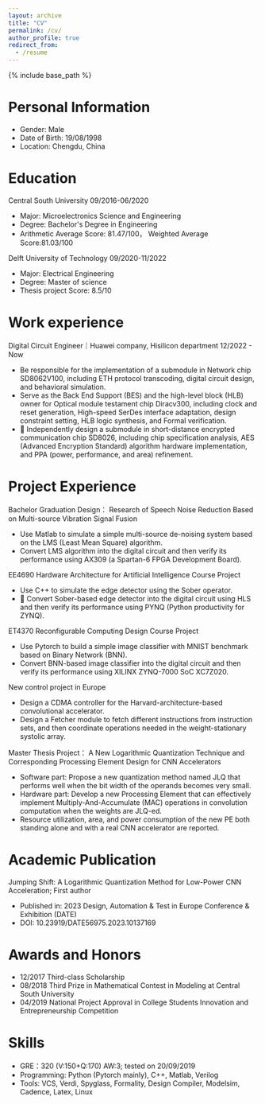 ```yaml
---
layout: archive
title: "CV"
permalink: /cv/
author_profile: true
redirect_from:
  - /resume
---
```


{% include base_path %}

Personal Information
======
* Gender: Male
* Date of Birth: 19/08/1998 
* Location: Chengdu, China 

Education
======
Central South University                                               09/2016-06/2020                                                               
* Major: Microelectronics Science and Engineering                
* Degree: Bachelor's Degree in Engineering
* Arithmetic Average Score: 81.47/100， Weighted Average Score:81.03/100

Delft University of Technology                                          09/2020-11/2022                                                             
* Major: Electrical Engineering                
* Degree: Master of science
* Thesis project Score: 8.5/10


Work experience
======
Digital Circuit Engineer｜Huawei company, Hisilicon department                     	12/2022 - Now
* Be responsible for the implementation of a submodule in Network chip SD8062V100, including ETH protocol transcoding, digital circuit design, and behavioral simulation.
* Serve as the Back End Support (BES) and the high-level block (HLB) owner for Optical module testament chip Diracv300, including clock and reset generation, High-speed SerDes interface adaptation, design constraint setting, HLB logic synthesis, and Formal verification.
* 	Independently design a submodule in short-distance encrypted communication chip SD8026, including chip specification analysis, AES (Advanced Encryption Standard) algorithm hardware implementation, and PPA (power, performance, and area) refinement. 


Project Experience 
======
Bachelor Graduation Design： Research of Speech Noise Reduction Based on Multi-source Vibration Signal Fusion 
* Use Matlab to simulate a simple multi-source de-noising system based on the LMS (Least Mean Square) algorithm. 
* Convert LMS algorithm into the digital circuit and then verify its performance using AX309 (a Spartan-6 FPGA Development Board). 

EE4690 Hardware Architecture for Artificial Intelligence Course Project 
* Use C++ to simulate the edge detector using the Sober operator. 
* 	Convert Sober-based edge detector into the digital circuit using HLS and then verify its performance using PYNQ (Python productivity for ZYNQ). 

ET4370 Reconfigurable Computing Design Course Project 
* Use Pytorch to build a simple image classifier with MNIST benchmark based on Binary Network (BNN). 
* Convert BNN-based image classifier into the digital circuit and then verify its performance using XILINX ZYNQ-7000 SoC XC7Z020. 

New control project in Europe
* Design a CDMA controller for the Harvard-architecture-based convolutional accelerator. 
* Design a Fetcher module to fetch different instructions from instruction sets, and then coordinate operations needed in the weight-stationary systolic array. 

Master Thesis Project： A New Logarithmic Quantization Technique and Corresponding Processing Element Design for CNN Accelerators 
* Software part: Propose a new quantization method named JLQ that performs well when the bit width of the 
operands becomes very small. 
* Hardware part: Develop a new Processing Element that can effectively implement Multiply-And-Accumulate 
(MAC) operations in convolution computation when the weights are JLQ-ed. 
* Resource utilization, area, and power consumption of the new PE both standing alone and with a real CNN 
accelerator are reported. 

  
Academic Publication
======
Jumping Shift: A Logarithmic Quantization Method for Low-Power CNN Acceleration;       First author 
* Published in: 2023 Design, Automation & Test in Europe Conference & Exhibition (DATE) 
* DOI: 10.23919/DATE56975.2023.10137169 

  
Awards and Honors 
======
* 12/2017 Third-class Scholarship 
* 08/2018 Third Prize in Mathematical Contest in Modeling at Central South University 
* 04/2019 National Project Approval in College Students Innovation and Entrepreneurship Competition 
  
  
Skills
======
* GRE：320 (V:150+Q:170) AW:3; tested on 20/09/2019
* Programming: Python (Pytorch mainly), C++, Matlab, Verilog
* Tools: VCS, Verdi, Spyglass, Formality, Design Compiler, Modelsim, Cadence, Latex, Linux


